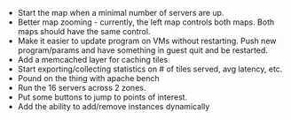 * Start the map when a minimal number of servers are up.
* Better map zooming - currently, the left map controls both maps. Both maps
  should have the same control.
* Make it easier to update program on VMs without restarting.  Push new
  program/params and have something in guest quit and be restarted.
* Add a memcached layer for caching tiles
* Start exporting/collecting statistics on # of tiles served, avg latency, etc.
* Pound on the thing with apache bench
* Run the 16 servers across 2 zones.
* Put some buttons to jump to points of interest.
* Add the ability to add/remove instances dynamically
